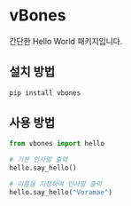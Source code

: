 # vBones

간단한 Hello World 패키지입니다.

## 설치 방법

```bash
pip install vbones
```

## 사용 방법

```python
from vbones import hello

# 기본 인사말 출력
hello.say_hello()

# 이름을 지정하여 인사말 출력
hello.say_hello("Voramae")
```
